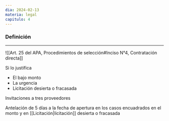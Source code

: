 ```yaml
---
dia: 2024-02-13
materia: legal
capitulo: 4
---
```

### Definición
---
![[Art. 25 del APA, Procedimientos de selección#Inciso N°4, Contratación directa]]

Si lo justifica
* El bajo monto
* La urgencia
* Licitación desierta o fracasada

Invitaciones a tres proveedores

Antelación de 5 días a la fecha de apertura en los casos encuadrados en el monto y en [[Licitación|licitación]] desierta o fracasada